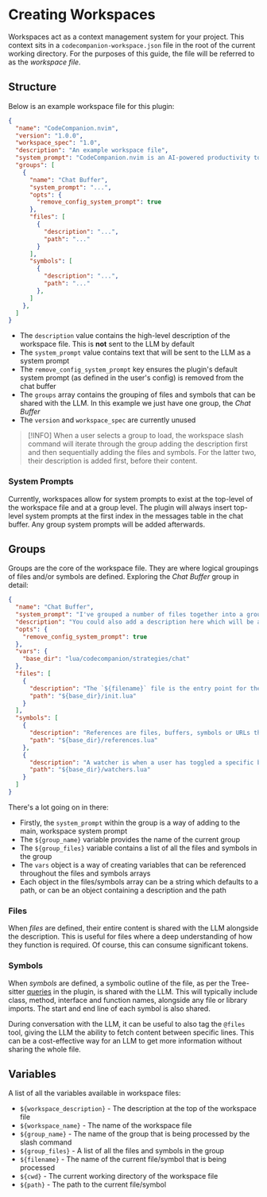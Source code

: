 # Creating Workspaces

Workspaces act as a context management system for your project. This context sits in a `codecompanion-workspace.json` file in the root of the current working directory. For the purposes of this guide, the file will be referred to as the _workspace file_.

## Structure

Below is an example workspace file for this plugin:

```json
{
  "name": "CodeCompanion.nvim",
  "version": "1.0.0",
  "workspace_spec": "1.0",
  "description": "An example workspace file",
  "system_prompt": "CodeCompanion.nvim is an AI-powered productivity tool integrated into Neovim, designed to enhance the development workflow by seamlessly interacting with various large language models (LLMs). It offers features like inline code transformations, code creation, refactoring, and supports multiple LLMs such as OpenAI, Anthropic, and Google Gemini, among others. With tools for variable management, agents, and custom workflows, CodeCompanion.nvim streamlines coding tasks and facilitates intelligent code assistance directly within the Neovim editor",
  "groups": [
    {
      "name": "Chat Buffer",
      "system_prompt": "...",
      "opts": {
        "remove_config_system_prompt": true
      },
      "files": [
        {
          "description": "...",
          "path": "..."
        }
      ],
      "symbols": [
        {
          "description": "...",
          "path": "..."
        },
      ]
    },
  ]
}
```

- The `description` value contains the high-level description of the workspace file. This is **not** sent to the LLM by default
- The `system_prompt` value contains text that will be sent to the LLM as a system prompt
- The `remove_config_system_prompt` key ensures the plugin's default system prompt (as defined in the user's config) is
removed from the chat buffer
- The `groups` array contains the grouping of files and symbols that can be shared with the LLM. In this example we just have one group, the _Chat Buffer_
- The `version` and `workspace_spec` are currently unused

> [!INFO]
> When a user selects a group to load, the workspace slash command will iterate through the group adding the description first and then sequentially adding the files and symbols. For the latter two, their description is added first, before their content.

### System Prompts

Currently, workspaces allow for system prompts to exist at the top-level of the workspace file and at a group level. The plugin will always insert top-level system prompts at the first index in the messages table in the chat buffer. Any group system prompts will be added afterwards.

## Groups

Groups are the core of the workspace file. They are where logical groupings of files and/or symbols are defined. Exploring the _Chat Buffer_ group in detail:

```json
{
  "name": "Chat Buffer",
  "system_prompt": "I've grouped a number of files together into a group I'm calling \"${group_name}\". The chat buffer is a Neovim buffer which allows a user to interact with an LLM. The buffer is formatted as Markdown with a user's content residing under a H2 header. The user types their message, saves the buffer and the plugin then uses Tree-sitter to parse the buffer, extracting the contents and sending to an adapter which connects to the user's chosen LLM. The response back from the LLM is streamed into the buffer under another H2 header. The user is then free to respond back to the LLM.\n\nBelow are the relevant files which we will be discussing:\n\n${group_files}",
  "description": "You could also add a description here which will be added as a user prompt",
  "opts": {
    "remove_config_system_prompt": true
  },
  "vars": {
    "base_dir": "lua/codecompanion/strategies/chat"
  },
  "files": [
    {
      "description": "The `${filename}` file is the entry point for the chat strategy. All methods directly relating to the chat buffer reside here.",
      "path": "${base_dir}/init.lua"
    }
  ],
  "symbols": [
    {
      "description": "References are files, buffers, symbols or URLs that are shared with an LLM to provide additional context. The `${filename}` is where this logic sits and I've shared its symbolic outline below.",
      "path": "${base_dir}/references.lua"
    },
    {
      "description": "A watcher is when a user has toggled a specific buffer to be watched. When a message is sent to the LLM by the user, any changes made to the watched buffer are also sent, giving the LLM up to date context. The `${filename}` is where this logic sits and I've shared its symbolic outline below.",
      "path": "${base_dir}/watchers.lua"
    }
  ]
}
```

There's a lot going on in there:

- Firstly, the `system_prompt` within the group is a way of adding to the main, workspace system prompt
- The `${group_name}` variable provides the name of the current group
- The `${group_files}` variable contains a list of all the files and symbols in the group
- The `vars` object is a way of creating variables that can be referenced throughout the files and symbols arrays
- Each object in the files/symbols array can be a string which defaults to a path, or can be an object containing a
description and the path

### Files

When _files_ are defined, their entire content is shared with the LLM alongside the description. This is useful for files where a deep understanding of how they function is required. Of course, this can consume significant tokens.

### Symbols

When _symbols_ are defined, a symbolic outline of the file, as per the Tree-sitter [queries](https://github.com/olimorris/codecompanion.nvim/tree/main/queries) in the plugin, is shared with the LLM. This will typically include class, method, interface and function names, alongside any file or library imports. The start and end line of each symbol is also shared.

During conversation with the LLM, it can be useful to also tag the `@files` tool, giving the LLM the ability to fetch content between specific lines. This can be a cost-effective way for an LLM to get more information without sharing the whole file.

## Variables

A list of all the variables available in workspace files:

- `${workspace_description}` - The description at the top of the workspace file
- `${workspace_name}` - The name of the workspace file
- `${group_name}` - The name of the group that is being processed by the slash command
- `${group_files}` - A list of all the files and symbols in the group
- `${filename}` - The name of the current file/symbol that is being processed
- `${cwd}` - The current working directory of the workspace file
- `${path}` - The path to the current file/symbol

